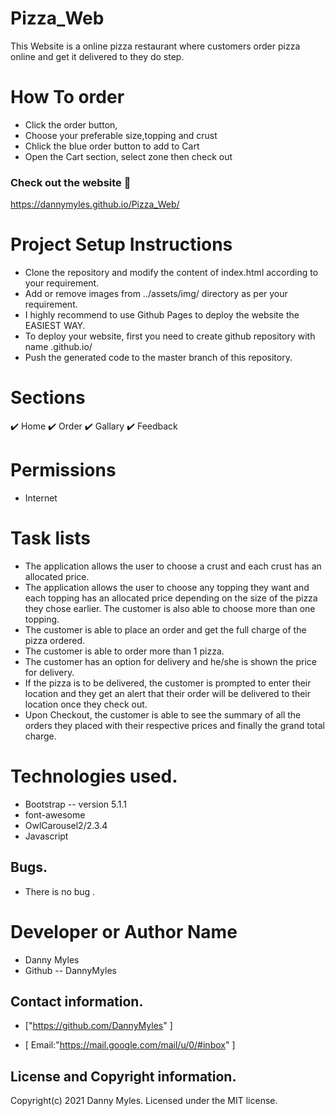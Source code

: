 # Pizza_Web

This Website is a online pizza restaurant where customers order pizza online and get it delivered to they do step.

# How To order
- Click the order button,
- Choose your preferable size,topping and crust
- Chlick the blue order button to add to Cart
- Open the Cart section, select zone then check out

### **Check out the website :stars:**
https://dannymyles.github.io/Pizza_Web/

# Project Setup Instructions

* Clone the repository and modify the content of index.html according to your requirement.
* Add or remove images from ../assets/img/ directory as per your requirement.
* I highly recommend to use Github Pages to deploy the website the EASIEST WAY.
* To deploy your website, first you need to create github repository with name <your-github-username>.github.io/
* Push the generated code to the master branch of this repository.

# **Sections**

✔️ Home
✔️ Order
✔️ Gallary
✔️ Feedback

# **Permissions**
- Internet
# Task lists
-  The application allows the user to choose a crust and each crust has an allocated price.
-  The application allows the user to choose any topping they want and each topping has an allocated price depending on the size of the pizza they chose earlier. The customer is also able to choose more than one topping.
- The customer is able to place an order and get the full charge of the pizza ordered.
-  The customer is able to order more than 1 pizza.
-  The customer has an option for delivery and he/she is shown the price for delivery.
-  If the pizza is to be delivered, the customer is prompted to enter their location and they get an alert that their order will be delivered to their location once they check out.
-  Upon Checkout, the customer is able to see the summary of all the orders they placed with their respective prices and finally the grand total charge.

# **Technologies used.**
- Bootstrap -- version 5.1.1
- font-awesome
- OwlCarousel2/2.3.4
- Javascript

## Bugs.
- There is no bug .

# **Developer or Author Name**
- Danny Myles
- Github -- DannyMyles

## **Contact information.**
+  ["https://github.com/DannyMyles" ]

+  [ Email:"https://mail.google.com/mail/u/0/#inbox" ]

## **License and Copyright information.**

Copyright(c) 2021 Danny Myles.
 Licensed under the MIT license.